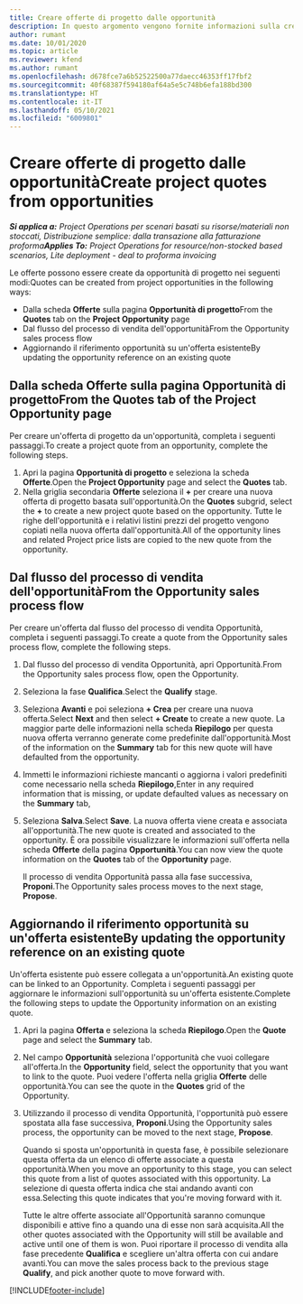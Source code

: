 ```yaml
---
title: Creare offerte di progetto dalle opportunità
description: In questo argomento vengono fornite informazioni sulla creazione di un offerta di progetto da un'opportunità.
author: rumant
ms.date: 10/01/2020
ms.topic: article
ms.reviewer: kfend
ms.author: rumant
ms.openlocfilehash: d678fce7a6b52522500a77daecc46353ff17fbf2
ms.sourcegitcommit: 40f68387f594180af64a5e5c748b6efa188bd300
ms.translationtype: HT
ms.contentlocale: it-IT
ms.lasthandoff: 05/10/2021
ms.locfileid: "6009801"
---
```

# <a name="create-project-quotes-from-opportunities"></a><span data-ttu-id="bc57b-103">Creare offerte di progetto dalle opportunità</span><span class="sxs-lookup"><span data-stu-id="bc57b-103">Create project quotes from opportunities</span></span>

<span data-ttu-id="bc57b-104">_**Si applica a:** Project Operations per scenari basati su risorse/materiali non stoccati, Distribuzione semplice: dalla transazione alla fatturazione proforma_</span><span class="sxs-lookup"><span data-stu-id="bc57b-104">_**Applies To:** Project Operations for resource/non-stocked based scenarios, Lite deployment - deal to proforma invoicing_</span></span>

<span data-ttu-id="bc57b-105">Le offerte possono essere create da opportunità di progetto nei seguenti modi:</span><span class="sxs-lookup"><span data-stu-id="bc57b-105">Quotes can be created from project opportunities in the following ways:</span></span>

- <span data-ttu-id="bc57b-106">Dalla scheda **Offerte** sulla pagina **Opportunità di progetto**</span><span class="sxs-lookup"><span data-stu-id="bc57b-106">From the **Quotes** tab on the **Project Opportunity** page</span></span>
- <span data-ttu-id="bc57b-107">Dal flusso del processo di vendita dell'opportunità</span><span class="sxs-lookup"><span data-stu-id="bc57b-107">From the Opportunity sales process flow</span></span>
- <span data-ttu-id="bc57b-108">Aggiornando il riferimento opportunità su un'offerta esistente</span><span class="sxs-lookup"><span data-stu-id="bc57b-108">By updating the opportunity reference on an existing quote</span></span>

## <a name="from-the-quotes-tab-of-the-project-opportunity-page"></a><span data-ttu-id="bc57b-109">Dalla scheda Offerte sulla pagina Opportunità di progetto</span><span class="sxs-lookup"><span data-stu-id="bc57b-109">From the Quotes tab of the Project Opportunity page</span></span>

<span data-ttu-id="bc57b-110">Per creare un'offerta di progetto da un'opportunità, completa i seguenti passaggi.</span><span class="sxs-lookup"><span data-stu-id="bc57b-110">To create a project quote from an opportunity, complete the following steps.</span></span>

1. <span data-ttu-id="bc57b-111">Apri la pagina **Opportunità di progetto** e seleziona la scheda **Offerte**.</span><span class="sxs-lookup"><span data-stu-id="bc57b-111">Open the **Project Opportunity** page and select the **Quotes** tab.</span></span> 
2. <span data-ttu-id="bc57b-112">Nella griglia secondaria **Offerte** seleziona il **+** per creare una nuova offerta di progetto basata sull'opportunità.</span><span class="sxs-lookup"><span data-stu-id="bc57b-112">On the **Quotes** subgrid, select the **+** to create a new project quote based on the opportunity.</span></span> <span data-ttu-id="bc57b-113">Tutte le righe dell'opportunità e i relativi listini prezzi del progetto vengono copiati nella nuova offerta dall'opportunità.</span><span class="sxs-lookup"><span data-stu-id="bc57b-113">All of the opportunity lines and related Project price lists are copied to the new quote from the opportunity.</span></span>

## <a name="from-the-opportunity-sales-process-flow"></a><span data-ttu-id="bc57b-114">Dal flusso del processo di vendita dell'opportunità</span><span class="sxs-lookup"><span data-stu-id="bc57b-114">From the Opportunity sales process flow</span></span>

<span data-ttu-id="bc57b-115">Per creare un'offerta dal flusso del processo di vendita Opportunità, completa i seguenti passaggi.</span><span class="sxs-lookup"><span data-stu-id="bc57b-115">To create a quote from the Opportunity sales process flow, complete the following steps.</span></span>

1. <span data-ttu-id="bc57b-116">Dal flusso del processo di vendita Opportunità, apri Opportunità.</span><span class="sxs-lookup"><span data-stu-id="bc57b-116">From the Opportunity sales process flow, open the Opportunity.</span></span>
2. <span data-ttu-id="bc57b-117">Seleziona la fase **Qualifica**.</span><span class="sxs-lookup"><span data-stu-id="bc57b-117">Select the **Qualify** stage.</span></span> 
3. <span data-ttu-id="bc57b-118">Seleziona **Avanti** e poi seleziona **+ Crea** per creare una nuova offerta.</span><span class="sxs-lookup"><span data-stu-id="bc57b-118">Select **Next** and then select **+ Create** to create a new quote.</span></span> <span data-ttu-id="bc57b-119">La maggior parte delle informazioni nella scheda **Riepilogo** per questa nuova offerta verranno generate come predefinite dall'opportunità.</span><span class="sxs-lookup"><span data-stu-id="bc57b-119">Most of the information on the **Summary** tab for this new quote will have defaulted from the opportunity.</span></span> 
4. <span data-ttu-id="bc57b-120">Immetti le informazioni richieste mancanti o aggiorna i valori predefiniti come necessario nella scheda **Riepilogo**,</span><span class="sxs-lookup"><span data-stu-id="bc57b-120">Enter in any required information that is missing, or update defaulted values as necessary on the **Summary** tab,</span></span>
5. <span data-ttu-id="bc57b-121">Seleziona **Salva**.</span><span class="sxs-lookup"><span data-stu-id="bc57b-121">Select **Save**.</span></span> <span data-ttu-id="bc57b-122">La nuova offerta viene creata e associata all'opportunità.</span><span class="sxs-lookup"><span data-stu-id="bc57b-122">The new quote is created and associated to the opportunity.</span></span> <span data-ttu-id="bc57b-123">È ora possibile visualizzare le informazioni sull'offerta nella scheda **Offerte** della pagina **Opportunità**.</span><span class="sxs-lookup"><span data-stu-id="bc57b-123">You can now view the quote information on the **Quotes** tab of the **Opportunity** page.</span></span> 

   <span data-ttu-id="bc57b-124">Il processo di vendita Opportunità passa alla fase successiva, **Proponi**.</span><span class="sxs-lookup"><span data-stu-id="bc57b-124">The Opportunity sales process moves to the next stage, **Propose**.</span></span>


## <a name="by-updating-the-opportunity-reference-on-an-existing-quote"></a><span data-ttu-id="bc57b-125">Aggiornando il riferimento opportunità su un'offerta esistente</span><span class="sxs-lookup"><span data-stu-id="bc57b-125">By updating the opportunity reference on an existing quote</span></span>

<span data-ttu-id="bc57b-126">Un'offerta esistente può essere collegata a un'opportunità.</span><span class="sxs-lookup"><span data-stu-id="bc57b-126">An existing quote can be linked to an Opportunity.</span></span> <span data-ttu-id="bc57b-127">Completa i seguenti passaggi per aggiornare le informazioni sull'opportunità su un'offerta esistente.</span><span class="sxs-lookup"><span data-stu-id="bc57b-127">Complete the following steps to update the Opportunity information on an existing quote.</span></span>

1. <span data-ttu-id="bc57b-128">Apri la pagina **Offerta** e seleziona la scheda **Riepilogo**.</span><span class="sxs-lookup"><span data-stu-id="bc57b-128">Open the **Quote** page and select the **Summary** tab.</span></span>
2. <span data-ttu-id="bc57b-129">Nel campo **Opportunità** seleziona l'opportunità che vuoi collegare all'offerta.</span><span class="sxs-lookup"><span data-stu-id="bc57b-129">In the **Opportunity** field, select the opportunity that you want to link to the quote.</span></span> <span data-ttu-id="bc57b-130">Puoi vedere l'offerta nella griglia **Offerte** delle opportunità.</span><span class="sxs-lookup"><span data-stu-id="bc57b-130">You can see the quote in the **Quotes** grid of the Opportunity.</span></span> 
3. <span data-ttu-id="bc57b-131">Utilizzando il processo di vendita Opportunità, l'opportunità può essere spostata alla fase successiva, **Proponi**.</span><span class="sxs-lookup"><span data-stu-id="bc57b-131">Using the Opportunity sales process, the opportunity can be moved to the next stage, **Propose**.</span></span> 

   <span data-ttu-id="bc57b-132">Quando si sposta un'opportunità in questa fase, è possibile selezionare questa offerta da un elenco di offerte associate a questa opportunità.</span><span class="sxs-lookup"><span data-stu-id="bc57b-132">When you move an opportunity to this stage, you can select this quote from a list of quotes associated with this opportunity.</span></span> <span data-ttu-id="bc57b-133">La selezione di questa offerta indica che stai andando avanti con essa.</span><span class="sxs-lookup"><span data-stu-id="bc57b-133">Selecting this quote indicates that you're moving forward with it.</span></span>

   <span data-ttu-id="bc57b-134">Tutte le altre offerte associate all'Opportunità saranno comunque disponibili e attive fino a quando una di esse non sarà acquisita.</span><span class="sxs-lookup"><span data-stu-id="bc57b-134">All the other quotes associated with the Opportunity will still be available and active until one of them is won.</span></span> <span data-ttu-id="bc57b-135">Puoi riportare il processo di vendita alla fase precedente **Qualifica** e scegliere un'altra offerta con cui andare avanti.</span><span class="sxs-lookup"><span data-stu-id="bc57b-135">You can move the sales process back to the previous stage **Qualify**, and pick another quote to move forward with.</span></span>


[!INCLUDE[footer-include](../includes/footer-banner.md)]